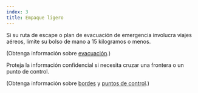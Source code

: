 ```yaml
---
index: 3
title: Empaque ligero
---
```

Si su ruta de escape o plan de evacuación de emergencia involucra viajes aéreos, limite su bolso de mano a 15 kilogramos o menos.

(Obtenga información sobre [evacuación](umbrella://incident-response/evacuation).)

Proteja la información confidencial si necesita cruzar una frontera o un punto de control.

(Obtenga información sobre [bordes](umbrella://travel/borders) y [puntos de control](umbrella://travel/checkpoints).)